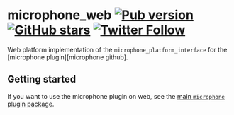 # microphone_web [![Pub version](https://img.shields.io/pub/v/microphone_platform_interface.svg)](https://pub.dev/packages/microphone_web) [![GitHub stars](https://img.shields.io/github/stars/creativecreatorormaybenot/microphone.svg)](https://github.com/creativecreatorormaybenot/microphone) [![Twitter Follow](https://img.shields.io/twitter/follow/creativemaybeno?label=Follow&style=social)](https://twitter.com/creativemaybeno)

Web platform implementation of the `microphone_platform_interface` for the
[microphone plugin][microphone github].

## Getting started

If you want to use the microphone plugin on web, see the [main `microphone` plugin package](https://pub.dev/packages/microphone).
